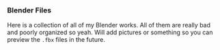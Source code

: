### Blender Files

Here is a collection of all of my Blender works. All of them are really bad and poorly organized so yeah. 
Will add pictures or something so you can preview the `.fbx` files in the future. 